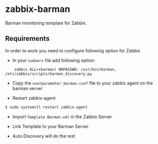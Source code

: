 # zabbix-barman

Barman monitoring template for Zabbix.

## Requirements

In order to work you need to configure following option for Zabbix 

* In your `sudoers` file add following option:
```sudoers
    zabbix ALL=(barman) NOPASSWD: /usr/bin/barman, /etc/zabbix/scripts/barman_discovery.py
```
* Copy the `userparameter_barman.conf` file to your zabbix agent on the barman server 

* Restart zabbix-agent

```sh
$ sudo systemctl restart zabbix-agent
```

* Import `Template Barman.xml` in the Zabbix Server

* Link Template to your Barman Server

* Auto Discovery will do the rest

